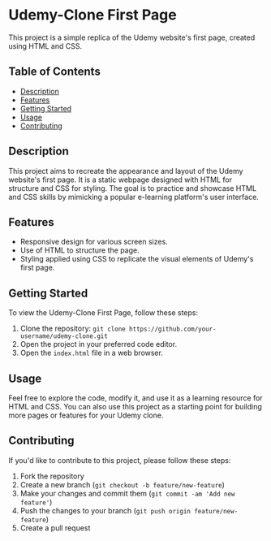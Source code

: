 # Udemy-Clone First Page

This project is a simple replica of the Udemy website's first page, created using HTML and CSS.

## Table of Contents

- [Description](#description)
- [Features](#features)
- [Getting Started](#getting-started)
- [Usage](#usage)
- [Contributing](#contributing)


## Description

This project aims to recreate the appearance and layout of the Udemy website's first page. It is a static webpage designed with HTML for structure and CSS for styling. The goal is to practice and showcase HTML and CSS skills by mimicking a popular e-learning platform's user interface.

## Features

- Responsive design for various screen sizes.
- Use of HTML to structure the page.
- Styling applied using CSS to replicate the visual elements of Udemy's first page.

## Getting Started

To view the Udemy-Clone First Page, follow these steps:

1. Clone the repository: `git clone https://github.com/your-username/udemy-clone.git`
2. Open the project in your preferred code editor.
3. Open the `index.html` file in a web browser.

## Usage

Feel free to explore the code, modify it, and use it as a learning resource for HTML and CSS. You can also use this project as a starting point for building more pages or features for your Udemy clone.

## Contributing

If you'd like to contribute to this project, please follow these steps:

1. Fork the repository
2. Create a new branch (`git checkout -b feature/new-feature`)
3. Make your changes and commit them (`git commit -am 'Add new feature'`)
4. Push the changes to your branch (`git push origin feature/new-feature`)
5. Create a pull request





